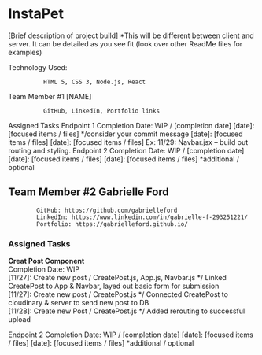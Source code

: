 
# InstaPet

[Brief description of project build]  *This will be different between client and server.  It can be detailed as you see fit (look over other ReadMe files for examples)

Technology Used:

              HTML 5, CSS 3, Node.js, React

Team Member #1  [NAME]

              GitHub, LinkedIn, Portfolio links

Assigned Tasks
Endpoint 1
Completion Date: WIP / [completion date]
[date]: [focused items / files] */consider your commit message
[date]: [focused items / files]
[date]: [focused items / files]
Ex: 11/29: Navbar.jsx – build out routing and styling.
Endpoint 2
Completion Date: WIP / [completion date]
[date]: [focused items / files]
[date]: [focused items / files]
*additional / optional
 

## Team Member #2  Gabrielle Ford

            GitHub: https://github.com/gabrielleford
            LinkedIn: https://www.linkedin.com/in/gabrielle-f-293251221/
            Portfolio: https://gabrielleford.github.io/

### Assigned Tasks

**Creat Post Component**  
Completion Date: WIP  
[11/27]: Create new post / CreatePost.js, App.js, Navbar.js */ Linked CreatePost to App & Navbar, layed out basic form for submission  
[11/27]: Create new post / CreatePost.js */ Connected CreatePost to cloudinary & server to send new post to DB  
[11/28]: Create new Post / CreatePost.js */ Added rerouting to successful upload  

Endpoint 2
Completion Date: WIP / [completion date]
[date]: [focused items / files]
[date]: [focused items / files]
*additional / optional

